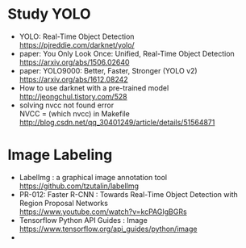 
# Study YOLO
- YOLO: Real-Time Object Detection  
  https://pjreddie.com/darknet/yolo/
- paper: You Only Look Once: Unified, Real-Time Object Detection  
  https://arxiv.org/abs/1506.02640
- paper: YOLO9000: Better, Faster, Stronger (YOLO v2)  
  https://arxiv.org/abs/1612.08242
- How to use darknet with a pre-trained model  
  http://jeongchul.tistory.com/528
- solving nvcc not found error  
  NVCC = (which nvcc) in Makefile  
  http://blog.csdn.net/qq_30401249/article/details/51564871



# Image Labeling
- LabelImg : a graphical image annotation tool  
  https://github.com/tzutalin/labelImg
- PR-012: Faster R-CNN : Towards Real-Time Object Detection with Region Proposal Networks  
  https://www.youtube.com/watch?v=kcPAGIgBGRs
- Tensorflow Python API Guides : Image  
  https://www.tensorflow.org/api_guides/python/image
- 

